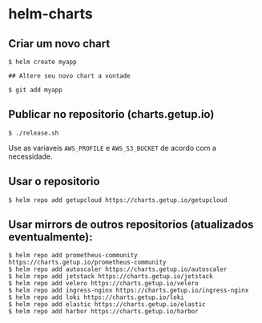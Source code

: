# helm-charts

## Criar um novo chart

```
$ helm create myapp

## Altere seu novo chart a vontade

$ git add myapp
```

## Publicar no repositorio (charts.getup.io)

```
$ ./release.sh
```

Use as variaveis `AWS_PROFILE` e `AWS_S3_BUCKET` de acordo com a necessidade.

## Usar o repositorio

```
$ helm repo add getupcloud https://charts.getup.io/getupcloud
```

## Usar mirrors de outros repositorios (atualizados eventualmente):

```
$ helm repo add prometheus-community https://charts.getup.io/prometheus-community
$ helm repo add autoscaler https://charts.getup.io/autoscaler
$ helm repo add jetstack https://charts.getup.io/jetstack
$ helm repo add velero https://charts.getup.io/velero
$ helm repo add ingress-nginx https://charts.getup.io/ingress-nginx
$ helm repo add loki https://charts.getup.io/loki
$ helm repo add elastic https://charts.getup.io/elastic
$ helm repo add harbor https://charts.getup.io/harbor
```


